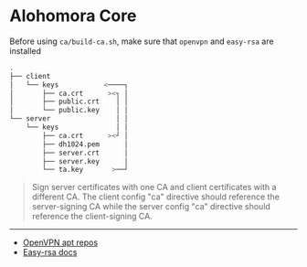 # Alohomora Core

Before using `ca/build-ca.sh`, make sure that `openvpn` and `easy-rsa` are installed

```bash
.
├── client
│   └── keys           <────┐
│       ├── ca.crt      ><┐ │
│       ├── public.crt    │ │
│       └── public.key    │ │
└── server                │ │
    └── keys              │ │
        ├── ca.crt      ><┘ │
        ├── dh1024.pem      │
        ├── server.crt      │
        ├── server.key      │
        └── ta.key       >──┘
```

> Sign server certificates with one CA and client certificates with a different CA.
The client config "ca" directive should reference the server-signing CA while the server config "ca" directive should reference the client-signing CA.

---

- [OpenVPN apt repos](https://community.openvpn.net/openvpn/wiki/OpenvpnSoftwareRepos)
- [Easy-rsa docs](https://openvpn.net/index.php/open-source/documentation/miscellaneous/77-rsa-key-management.html)
